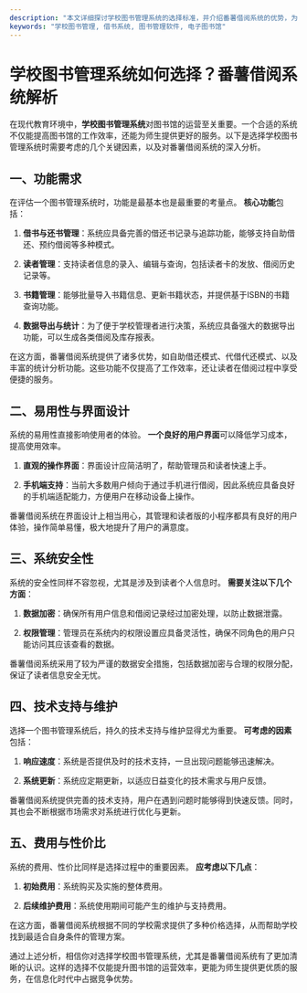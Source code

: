 ```yaml
---
description: "本文详细探讨学校图书管理系统的选择标准，并介绍番薯借阅系统的优势，为学校提供参考。"
keywords: "学校图书管理, 借书系统, 图书管理软件, 电子图书馆"
---
```

# 学校图书管理系统如何选择？番薯借阅系统解析

在现代教育环境中，**学校图书管理系统**对图书馆的运营至关重要。一个合适的系统不仅能提高图书馆的工作效率，还能为师生提供更好的服务。以下是选择学校图书管理系统时需要考虑的几个关键因素，以及对番薯借阅系统的深入分析。

## 一、功能需求

在评估一个图书管理系统时，功能是最基本也是最重要的考量点。 **核心功能**包括：

1. **借书与还书管理**：系统应具备完善的借还书记录与追踪功能，能够支持自助借还、预约借阅等多种模式。
   
2. **读者管理**：支持读者信息的录入、编辑与查询，包括读者卡的发放、借阅历史记录等。

3. **书籍管理**：能够批量导入书籍信息、更新书籍状态，并提供基于ISBN的书籍查询功能。

4. **数据导出与统计**：为了便于学校管理者进行决策，系统应具备强大的数据导出功能，可以生成各类借阅及库存报表。

在这方面，番薯借阅系统提供了诸多优势，如自助借还模式、代借代还模式、以及丰富的统计分析功能。这些功能不仅提高了工作效率，还让读者在借阅过程中享受便捷的服务。

## 二、易用性与界面设计

系统的易用性直接影响使用者的体验。 **一个良好的用户界面**可以降低学习成本，提高使用效率。

1. **直观的操作界面**：界面设计应简洁明了，帮助管理员和读者快速上手。

2. **手机端支持**：当前大多数用户倾向于通过手机进行借阅，因此系统应具备良好的手机端适配能力，方便用户在移动设备上操作。

番薯借阅系统在界面设计上相当用心，其管理和读者版的小程序都具有良好的用户体验，操作简单易懂，极大地提升了用户的满意度。

## 三、系统安全性

系统的安全性同样不容忽视，尤其是涉及到读者个人信息时。 **需要关注以下几个方面**：

1. **数据加密**：确保所有用户信息和借阅记录经过加密处理，以防止数据泄露。

2. **权限管理**：管理员在系统内的权限设置应具备灵活性，确保不同角色的用户只能访问其应该查看的数据。

番薯借阅系统采用了较为严谨的数据安全措施，包括数据加密与合理的权限分配，保证了读者信息安全无忧。

## 四、技术支持与维护

选择一个图书管理系统后，持久的技术支持与维护显得尤为重要。 **可考虑的因素**包括：

1. **响应速度**：系统是否提供及时的技术支持，一旦出现问题能够迅速解决。

2. **系统更新**：系统应定期更新，以适应日益变化的技术需求与用户反馈。

番薯借阅系统提供完善的技术支持，用户在遇到问题时能够得到快速反馈。同时，其也会不断根据市场需求对系统进行优化与更新。

## 五、费用与性价比

系统的费用、性价比同样是选择过程中的重要因素。 **应考虑以下几点**：

1. **初始费用**：系统购买及实施的整体费用。

2. **后续维护费用**：系统使用期间可能产生的维护与支持费用。

在这方面，番薯借阅系统根据不同的学校需求提供了多种价格选择，从而帮助学校找到最适合自身条件的管理方案。

通过上述分析，相信你对选择学校图书管理系统，尤其是番薯借阅系统有了更加清晰的认识。这样的选择不仅能提升图书馆的运营效率，更能为师生提供更优质的服务，在信息化时代中占据竞争优势。
